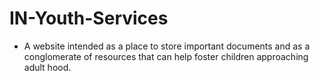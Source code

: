 # IN-Youth-Services

* A website intended as a place to store important documents and as a conglomerate of resources that can help foster children approaching adult hood.
